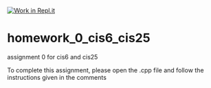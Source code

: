 [![Work in Repl.it](https://classroom.github.com/assets/work-in-replit-14baed9a392b3a25080506f3b7b6d57f295ec2978f6f33ec97e36a161684cbe9.svg)](https://classroom.github.com/online_ide?assignment_repo_id=2988197&assignment_repo_type=AssignmentRepo)
# homework_0_cis6_cis25
assignment 0 for cis6 and cis25

To complete this assignment, please open the .cpp file and follow the instructions given in the comments
